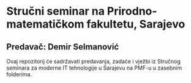 # Stručni seminar na Prirodno-matematičkom fakultetu, Sarajevo
## Predavač: Demir Selmanović

Ovaj repozitorij će sadržavati predavanja, zadaće i vježbi iz Stručnog seminara za moderne IT tehnologije u Sarajevu na PMF-u u zasebnim folderima. 
